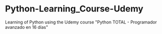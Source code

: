 # Python-Learning_Course-Udemy
Learning of Python using the Udemy course "Python TOTAL - Programador avanzado en 16 días"
